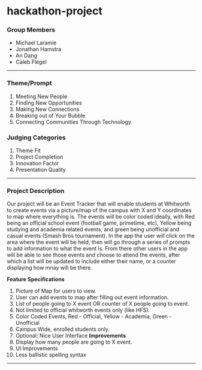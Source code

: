 # hackathon-project
### Group Members
  - Michael Laramie
  - Jonathan Hamstra
  - An Dang
  - Caleb Flegel
---
### Theme/Prompt
  1. Meeting New People
  2. Finding New Opportunities
  3. Making New Connections
  4. Breaking out of Your Bubble
  5. Connecting Communities Through Technology
### Judging Categories
  1. Theme Fit
  2. Project Completion
  3. Innovation Factor
  4. Presentation Quality
---
### Project Description
Our project will be an Event Tracker that will enable students at Whitworth to create events via a picture/map of the campus with X and Y coordinates to map where everything is. The events will be color coded ideally, with Red being an official school event (football game, primetime, etc), Yellow being studying and academia related events, and green being unofficial and casual events (Smash Bros tournament). In the app the user will click on the area where the event will be held, then will go through a series of prompts to add information to what the event is. From there other users in the app will be able to see those events and choose to attend the events, after which a list will be updated to include either their name, or a counter displaying how mnay will be there.

**Feature Specifications**
  1. Picture of Map for users to view.
  2. User can add events to map after filling out event information.
  3. List of people going to X event OR counter of X people going to event.
  4. Not limited to official whitworth events only (like HFS).
  5. Color Coded Events, Red - Official, Yellow - Academia, Green - Unofficial
  6. Campus Wide, enrolled students only.
  7. Optional: Nice User Interface
**Improvements**
  1. Display how many people are going to X event.
  2. UI Improvements
  3. Less ballistic spelling syntax
---
